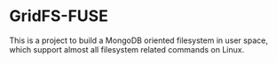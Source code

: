 # GridFS-FUSE
This is a project to build a MongoDB oriented  filesystem in user space, which support almost all filesystem related commands on Linux.
